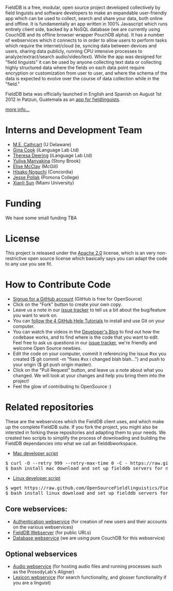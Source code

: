 FieldDB is a free, modular, open source project developed collectively by field linguists and software developers to make an expandable user-friendly app which can be used to collect, search and share your data, both online and offline. It is fundamentally an app written in 100% Javascript which runs entirely client side, backed by a NoSQL database (we are currently using CouchDB and its offline browser wrapper PouchDB alpha). It has a number of webservices which it connects to in order to allow users to perform tasks which require the internet/cloud (ie, syncing data between devices and users, sharing data publicly, running CPU intensive processes to analyze/extract/search audio/video/text). While the app was designed for "field linguists" it can be used by anyone collecting text data or collecting highly structured data where the fields on each data point require encryption or customization from user to user, and where the schema of the data is expected to evolve over the course of data collection while in the "field."

FieldDB beta was officially launched in English and Spanish on August 1st 2012 in Patzun, Guatemala as an [app for fieldlinguists](https://chrome.google.com/webstore/detail/lingsync/ocmdknddgpmjngkhcbcofoogkommjfoj). 

[more info...](http://lingsync.org)

# Interns and Development Team

* [M.E. Cathcart](http://udel.edu/~mdotedot/) (U Delaware)
* [Gina Cook](http://gina.ilanguage.ca/) (iLanguage Lab Ltd)
* [Theresa Deering](http://trisapeace.angelfire.com/) (iLanguage Lab Ltd)
* [Yuliya Manyakina](http://egg.auf.net/people/manyakinayuliya/) (Stony Brook)
* [Elise McClay](https://github.com/Kedersha) (McGill)
* [Hisako Noguchi](http://linguistics.concordia.ca/gazette.html) (Concordia)
* [Jesse Pollak](http://jessepollak.me/) (Pomona College)
* [Xianli Sun](http://www.myaamiaproject.org/index.html) (Miami University)


# Funding

We have some small funding TBA

# License 

This project is released under the [Apache 2.0](http://www.apache.org/licenses/LICENSE-2.0.html) license, which is an very non-restrictive open source license which basically says you can adapt the code to any use you see fit. 

# How to Contribute Code

* [Signup for a GitHub account](https://github.com/signup/free) (GitHub is free for OpenSource)
* Click on the "Fork" button to create your own copy.
* Leave us a note in our [issue tracker](https://github.com/OpenSourceFieldlinguistics/FieldDB/issues) to tell us a bit about the bug/feature you want to work on.
* You can [follow the 4 GitHub Help Tutorials](http://help.github.com/) to install and use Git on your computer.
* You can watch the videos in the [Developer's Blog](https://www.lingsync.org/dev.html) to find out how the codebase works, and to find where is the code that you want to edit. Feel free to ask us questions in our [issue tracker](https://github.com/OpenSourceFieldlinguistics/FieldDB/issues), we're friendly and welcome Open Source newbies.
* Edit the code on your computer, commit it referencing the issue #xx you created ($ git commit -m "fixes #xx i changed blah blah...") and push to your origin ($ git push origin master).
* Click on the "Pull Request" button, and leave us a note about what you changed. We will look at your changes and help you bring them into the project!
* Feel the glow of contributing to OpenSource :)
 
# Related repositories

These are the webservices which the FieldDB client uses, and which make up the complete FieldDB suite. If you fork the project, you might also be intersted in forking these repositories and adapting them to your needs. We created two scripts to simplify the process of downloading and building the FieldDB dependancies into what we call an fielddbworkspace.

* [Mac developer script](https://raw.github.com/OpenSourceFieldlinguistics/FieldDB/master/install_mac_download_and_set_up_fielddb_servers_for_new_developers_quick_start.sh)
<pre>
$ curl -O --retry 999 --retry-max-time 0 -C - https://raw.github.com/OpenSourceFieldlinguistics/FieldDB/master/install_mac_download_and_set_up_fielddb_servers_for_new_developers_quick_start.sh
$ bash install_mac_download_and_set_up_fielddb_servers_for_new_developers_quick_start.sh
</pre>
* [Linux developer script](https://raw.github.com/OpenSourceFieldlinguistics/FieldDB/master/install_linux_download_and_set_up_fielddb_servers_for_new_developers_quick_start.sh) 
<pre>
$ wget https://raw.github.com/OpenSourceFieldlinguistics/FieldDB/master/install_linux_download_and_set_up_fielddb_servers_for_new_developers_quick_start.sh
$ bash install_linux_download_and_set_up_fielddb_servers_for_new_developers_quick_start.sh
</pre>
  

## Core webservices:
* [Authentication webservice](https://github.com/OpenSourceFieldlinguistics/AuthenticationWebService) (for creation of new users and their accounts on the various webservices)
* [FieldDB Webserver](https://github.com/OpenSourceFieldlinguistics/FieldDBWebServer) (for public URLs)
* [Database webservice](http://couchdb.apache.org/) (we are using pure CouchDB for this webservice)

## Optional webservices
* [Audio webservice](https://github.com/OpenSourceFieldlinguistics/AudioWebService) (for hosting audio files and running processes such as the ProsodyLab's Aligner)
* [Lexicon webservice](https://github.com/OpenSourceFieldlinguistics/LexiconWebService) (for search functionality, and glosser functionality if you are a linguist)
